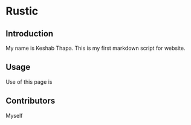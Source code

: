 # Rustic

## Introduction

My name is Keshab Thapa. This is my first markdown script for website.

## Usage

Use of this page is

## Contributors
Myself
